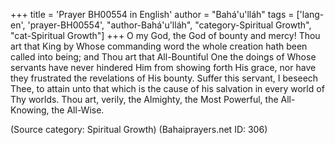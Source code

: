 +++
title = 'Prayer BH00554 in English'
author = "Bahá'u'lláh"
tags = ['lang-en', 'prayer-BH00554', "author-Bahá'u'lláh", "category-Spiritual Growth", "cat-Spiritual Growth"]
+++
O my God, the God of bounty and mercy! Thou art that King by Whose commanding word the whole creation hath been called into being; and Thou art that All-Bountiful One the doings of Whose servants have never hindered Him from showing forth His grace, nor have they frustrated the revelations of His bounty.
Suffer this servant, I beseech Thee, to attain unto that which is the cause of his salvation in every world of Thy worlds.  Thou art, verily, the Almighty, the Most Powerful, the All-Knowing, the All-Wise.

(Source category: Spiritual Growth)
(Bahaiprayers.net ID: 306)
